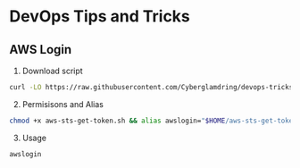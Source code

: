 # DevOps Tips and Tricks

## AWS Login

1. Download script

```bash
curl -LO https://raw.githubusercontent.com/Cyberglamdring/devops-tricks/main/aws-sts-get-token.sh
```

2. Permisisons and Alias

```bash
chmod +x aws-sts-get-token.sh && alias awslogin="$HOME/aws-sts-get-token.sh"
```

3. Usage
```bash
awslogin
```